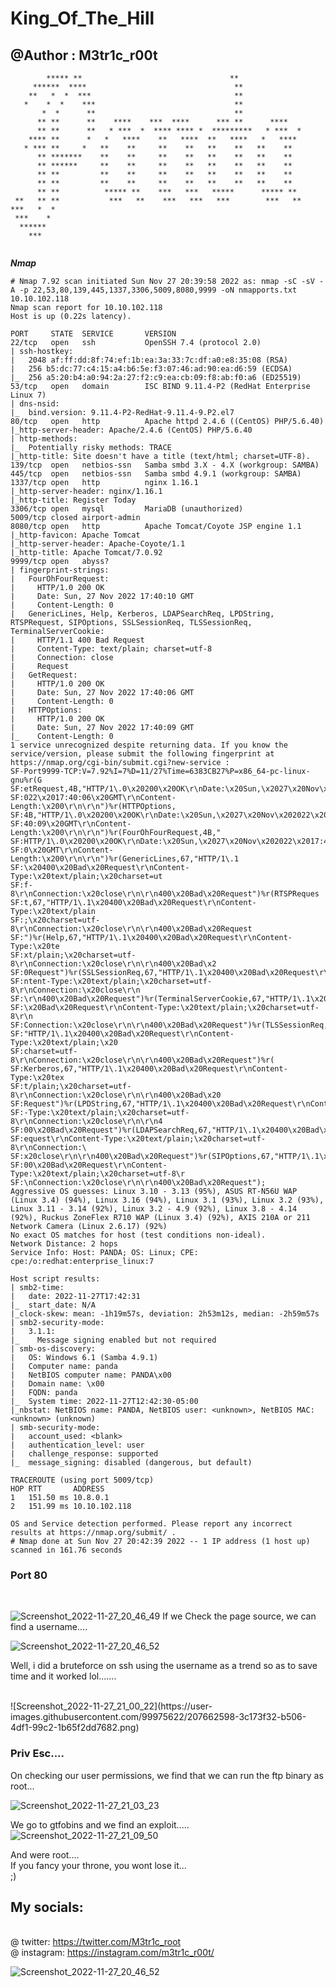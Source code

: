 # King_Of_The_Hill
## @Author : M3tr1c_r00t

```                                                                 
        ***** **                                 **               
     ******  ****                                 **              
    **   *  *  ***                                **              
   *    *  *    ***                               **              
       *  *      **                               **              
      ** **      **    ****    ***  ****      *** **      ****    
      ** **      **   * ***  *  **** **** *  *********   * ***  * 
    **** **      *   *   ****    **   ****  **   ****   *   ****  
   * *** **     *   **    **     **    **   **    **   **    **   
      ** *******    **    **     **    **   **    **   **    **   
      ** ******     **    **     **    **   **    **   **    **   
      ** **         **    **     **    **   **    **   **    **   
      ** **         **    **     **    **   **    **   **    **   
      ** **          ***** **    ***   ***   *****      ***** **  
 **   ** **           ***   **    ***   ***   ***        ***   ** 
***   *  *                                                        
 ***    *                                                         
  ******                                                          
    ***                                                           
                                                                  
```




_**Nmap**_
<br>
```
# Nmap 7.92 scan initiated Sun Nov 27 20:39:58 2022 as: nmap -sC -sV -A -p 22,53,80,139,445,1337,3306,5009,8080,9999 -oN nmapports.txt 10.10.102.118
Nmap scan report for 10.10.102.118
Host is up (0.22s latency).

PORT     STATE  SERVICE       VERSION
22/tcp   open   ssh           OpenSSH 7.4 (protocol 2.0)
| ssh-hostkey: 
|   2048 af:ff:dd:8f:74:ef:1b:ea:3a:33:7c:df:a0:e8:35:08 (RSA)
|   256 b5:dc:77:c4:15:a4:b6:5e:f3:07:46:ad:90:ea:d6:59 (ECDSA)
|_  256 a5:20:b4:a0:94:2a:27:f2:c9:ea:cb:09:f8:ab:f0:a6 (ED25519)
53/tcp   open   domain        ISC BIND 9.11.4-P2 (RedHat Enterprise Linux 7)
| dns-nsid: 
|_  bind.version: 9.11.4-P2-RedHat-9.11.4-9.P2.el7
80/tcp   open   http          Apache httpd 2.4.6 ((CentOS) PHP/5.6.40)
|_http-server-header: Apache/2.4.6 (CentOS) PHP/5.6.40
| http-methods: 
|_  Potentially risky methods: TRACE
|_http-title: Site doesn't have a title (text/html; charset=UTF-8).
139/tcp  open   netbios-ssn   Samba smbd 3.X - 4.X (workgroup: SAMBA)
445/tcp  open   netbios-ssn   Samba smbd 4.9.1 (workgroup: SAMBA)
1337/tcp open   http          nginx 1.16.1
|_http-server-header: nginx/1.16.1
|_http-title: Register Today
3306/tcp open   mysql         MariaDB (unauthorized)
5009/tcp closed airport-admin
8080/tcp open   http          Apache Tomcat/Coyote JSP engine 1.1
|_http-favicon: Apache Tomcat
|_http-server-header: Apache-Coyote/1.1
|_http-title: Apache Tomcat/7.0.92
9999/tcp open   abyss?
| fingerprint-strings: 
|   FourOhFourRequest: 
|     HTTP/1.0 200 OK
|     Date: Sun, 27 Nov 2022 17:40:10 GMT
|     Content-Length: 0
|   GenericLines, Help, Kerberos, LDAPSearchReq, LPDString, RTSPRequest, SIPOptions, SSLSessionReq, TLSSessionReq, TerminalServerCookie: 
|     HTTP/1.1 400 Bad Request
|     Content-Type: text/plain; charset=utf-8
|     Connection: close
|     Request
|   GetRequest: 
|     HTTP/1.0 200 OK
|     Date: Sun, 27 Nov 2022 17:40:06 GMT
|     Content-Length: 0
|   HTTPOptions: 
|     HTTP/1.0 200 OK
|     Date: Sun, 27 Nov 2022 17:40:09 GMT
|_    Content-Length: 0
1 service unrecognized despite returning data. If you know the service/version, please submit the following fingerprint at https://nmap.org/cgi-bin/submit.cgi?new-service :
SF-Port9999-TCP:V=7.92%I=7%D=11/27%Time=6383CB27%P=x86_64-pc-linux-gnu%r(G
SF:etRequest,4B,"HTTP/1\.0\x20200\x20OK\r\nDate:\x20Sun,\x2027\x20Nov\x202
SF:022\x2017:40:06\x20GMT\r\nContent-Length:\x200\r\n\r\n")%r(HTTPOptions,
SF:4B,"HTTP/1\.0\x20200\x20OK\r\nDate:\x20Sun,\x2027\x20Nov\x202022\x2017:
SF:40:09\x20GMT\r\nContent-Length:\x200\r\n\r\n")%r(FourOhFourRequest,4B,"
SF:HTTP/1\.0\x20200\x20OK\r\nDate:\x20Sun,\x2027\x20Nov\x202022\x2017:40:1
SF:0\x20GMT\r\nContent-Length:\x200\r\n\r\n")%r(GenericLines,67,"HTTP/1\.1
SF:\x20400\x20Bad\x20Request\r\nContent-Type:\x20text/plain;\x20charset=ut
SF:f-8\r\nConnection:\x20close\r\n\r\n400\x20Bad\x20Request")%r(RTSPReques
SF:t,67,"HTTP/1\.1\x20400\x20Bad\x20Request\r\nContent-Type:\x20text/plain
SF:;\x20charset=utf-8\r\nConnection:\x20close\r\n\r\n400\x20Bad\x20Request
SF:")%r(Help,67,"HTTP/1\.1\x20400\x20Bad\x20Request\r\nContent-Type:\x20te
SF:xt/plain;\x20charset=utf-8\r\nConnection:\x20close\r\n\r\n400\x20Bad\x2
SF:0Request")%r(SSLSessionReq,67,"HTTP/1\.1\x20400\x20Bad\x20Request\r\nCo
SF:ntent-Type:\x20text/plain;\x20charset=utf-8\r\nConnection:\x20close\r\n
SF:\r\n400\x20Bad\x20Request")%r(TerminalServerCookie,67,"HTTP/1\.1\x20400
SF:\x20Bad\x20Request\r\nContent-Type:\x20text/plain;\x20charset=utf-8\r\n
SF:Connection:\x20close\r\n\r\n400\x20Bad\x20Request")%r(TLSSessionReq,67,
SF:"HTTP/1\.1\x20400\x20Bad\x20Request\r\nContent-Type:\x20text/plain;\x20
SF:charset=utf-8\r\nConnection:\x20close\r\n\r\n400\x20Bad\x20Request")%r(
SF:Kerberos,67,"HTTP/1\.1\x20400\x20Bad\x20Request\r\nContent-Type:\x20tex
SF:t/plain;\x20charset=utf-8\r\nConnection:\x20close\r\n\r\n400\x20Bad\x20
SF:Request")%r(LPDString,67,"HTTP/1\.1\x20400\x20Bad\x20Request\r\nContent
SF:-Type:\x20text/plain;\x20charset=utf-8\r\nConnection:\x20close\r\n\r\n4
SF:00\x20Bad\x20Request")%r(LDAPSearchReq,67,"HTTP/1\.1\x20400\x20Bad\x20R
SF:equest\r\nContent-Type:\x20text/plain;\x20charset=utf-8\r\nConnection:\
SF:x20close\r\n\r\n400\x20Bad\x20Request")%r(SIPOptions,67,"HTTP/1\.1\x204
SF:00\x20Bad\x20Request\r\nContent-Type:\x20text/plain;\x20charset=utf-8\r
SF:\nConnection:\x20close\r\n\r\n400\x20Bad\x20Request");
Aggressive OS guesses: Linux 3.10 - 3.13 (95%), ASUS RT-N56U WAP (Linux 3.4) (94%), Linux 3.16 (94%), Linux 3.1 (93%), Linux 3.2 (93%), Linux 3.11 - 3.14 (92%), Linux 3.2 - 4.9 (92%), Linux 3.8 - 4.14 (92%), Ruckus ZoneFlex R710 WAP (Linux 3.4) (92%), AXIS 210A or 211 Network Camera (Linux 2.6.17) (92%)
No exact OS matches for host (test conditions non-ideal).
Network Distance: 2 hops
Service Info: Host: PANDA; OS: Linux; CPE: cpe:/o:redhat:enterprise_linux:7

Host script results:
| smb2-time: 
|   date: 2022-11-27T17:42:31
|_  start_date: N/A
|_clock-skew: mean: -1h19m57s, deviation: 2h53m12s, median: -2h59m57s
| smb2-security-mode: 
|   3.1.1: 
|_    Message signing enabled but not required
| smb-os-discovery: 
|   OS: Windows 6.1 (Samba 4.9.1)
|   Computer name: panda
|   NetBIOS computer name: PANDA\x00
|   Domain name: \x00
|   FQDN: panda
|_  System time: 2022-11-27T12:42:30-05:00
|_nbstat: NetBIOS name: PANDA, NetBIOS user: <unknown>, NetBIOS MAC: <unknown> (unknown)
| smb-security-mode: 
|   account_used: <blank>
|   authentication_level: user
|   challenge_response: supported
|_  message_signing: disabled (dangerous, but default)

TRACEROUTE (using port 5009/tcp)
HOP RTT       ADDRESS
1   151.50 ms 10.8.0.1
2   151.99 ms 10.10.102.118

OS and Service detection performed. Please report any incorrect results at https://nmap.org/submit/ .
# Nmap done at Sun Nov 27 20:42:39 2022 -- 1 IP address (1 host up) scanned in 161.76 seconds

```
### Port 80
<br>

![Screenshot_2022-11-27_20_46_49](https://user-images.githubusercontent.com/99975622/207662162-c5ac0263-2001-4e7f-8f4c-7948f7034bbb.png)
If we Check the page source, we can find a username....
<br>

![Screenshot_2022-11-27_20_46_52](https://user-images.githubusercontent.com/99975622/207662345-4c0558f8-4ef3-4383-8919-4b2dca726577.png)

Well, i did a bruteforce on ssh using the username as a trend so as to save time and it worked lol.......

<br>
![Screenshot_2022-11-27_21_00_22](https://user-images.githubusercontent.com/99975622/207662598-3c173f32-b506-4df1-99c2-1b65f2dd7682.png)

### Priv Esc....
On checking our user permissions, we find that we can run the ftp binary as root...

![Screenshot_2022-11-27_21_03_23](https://user-images.githubusercontent.com/99975622/207662942-7becac7f-80f5-4171-8a80-052cdea5ecef.png)

We go to gtfobins and we find an exploit.....
<br>
![Screenshot_2022-11-27_21_09_50](https://user-images.githubusercontent.com/99975622/207662963-258bea72-2753-4890-9c7f-f3da2ec12b73.png)

And were root....
<br> If you fancy your throne, you wont lose it... 
<br> ;)

## My socials:
<br>@ twitter: https://twitter.com/M3tr1c_root
<br>@ instagram: https://instagram.com/m3tr1c_r00t/



![Screenshot_2022-11-27_20_46_52](https://user-images.githubusercontent.com/99975622/207662345-4c0558f8-4ef3-4383-8919-4b2dca726577.png)

